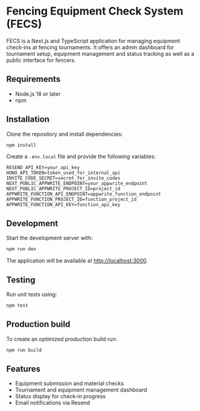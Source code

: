 # Fencing Equipment Check System (FECS)

FECS is a Next.js and TypeScript application for managing equipment check-ins at fencing tournaments. It offers an admin dashboard for tournament setup, equipment management and status tracking as well as a public interface for fencers.

## Requirements

- Node.js 18 or later
- npm

## Installation

Clone the repository and install dependencies:

```bash
npm install
```

Create a `.env.local` file and provide the following variables:

```
RESEND_API_KEY=your_api_key
HONO_API_TOKEN=token_used_for_internal_api
INVITE_CODE_SECRET=secret_for_invite_codes
NEXT_PUBLIC_APPWRITE_ENDPOINT=your_appwrite_endpoint
NEXT_PUBLIC_APPWRITE_PROJECT_ID=project_id
APPWRITE_FUNCTION_API_ENDPOINT=appwrite_function_endpoint
APPWRITE_FUNCTION_PROJECT_ID=function_project_id
APPWRITE_FUNCTION_API_KEY=function_api_key
```

## Development

Start the development server with:

```bash
npm run dev
```

The application will be available at [http://localhost:3000](http://localhost:3000).

## Testing

Run unit tests using:

```bash
npm test
```

## Production build

To create an optimized production build run:

```bash
npm run build
```

## Features

- Equipment submission and material checks
- Tournament and equipment management dashboard
- Status display for check‑in progress
- Email notifications via Resend
